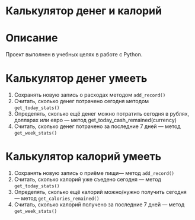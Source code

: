 # Калькулятор денег и калорий

# Описание
Проект выполнен в учебных целях в работе с  Python.

##
# Калькулятор денег умееть

1. Сохранять новую запись о расходах методом `add_record()`
2. Считать, сколько денег потрачено сегодня методом `get_today_stats()`
3. Определять, сколько ещё денег можно потратить сегодня в рублях, долларах или евро — метод get_today_cash_remained(currency)
4. Считать, сколько денег потрачено за последние 7 дней — метод `get_week_stats()`

##
# Калькулятор калорий умееть
1. Сохранять новую запись о приёме пищи— метод `add_record()`
2. Считать, сколько калорий уже съедено сегодня — метод `get_today_stats()`
3. Определять, сколько ещё калорий можно/нужно получить сегодня — метод `get_calories_remained()`
4. Считать, сколько калорий получено за последние 7 дней — метод `get_week_stats()`

##
 
